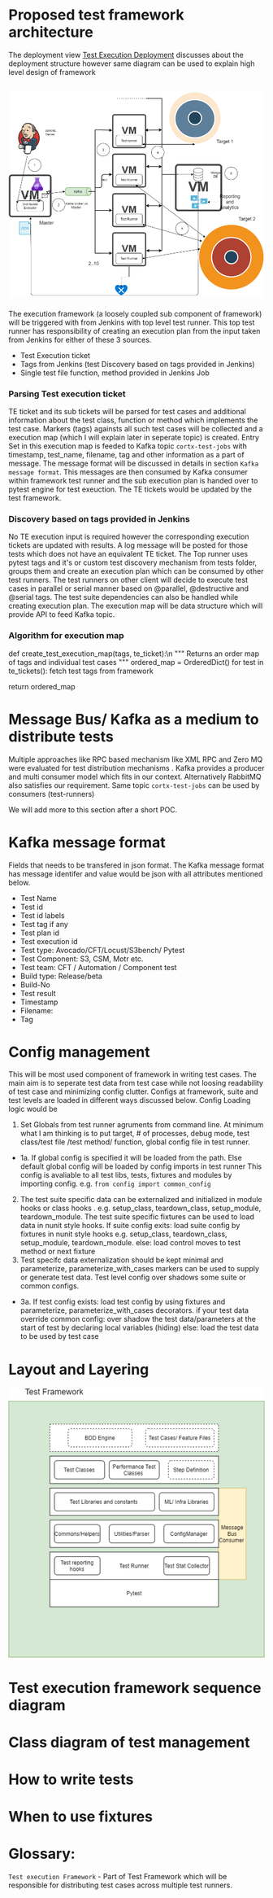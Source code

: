 # Proposed test framework architecture
The deployment view [Test Execution Deployment](Test-Execution-Deployment-View.md) discusses about the deployment structure however same diagram can be used to explain high level design of framework
## ![Automation deployment view](media/latest_automation_framework_deployment_view_full_mode.png "Automation deployment view")

The execution framework (a loosely coupled sub component of framework) will be triggered with from Jenkins with top level test runner. This top test runner has responsibility of creating an execution plan from the input taken from Jenkins for either of these 3 sources.
* Test Execution ticket
* Tags from Jenkins (test Discovery based on tags provided in Jenkins)
* Single test file function, method provided in Jenkins Job 

### Parsing Test execution ticket
TE ticket and its sub tickets will be parsed for test cases and additional information about the test class, function or method which implements the test case. Markers (tags) againsts all such test cases will be collected and a execution map (which I will explain later in seperate topic) is created. Entry Set in this execution map is feeded to Kafka topic `cortx-test-jobs` with timestamp, test_name, filename, tag and other information as a part of message. The message format will be discussed in details in section `Kafka message format`. This messages are then consumed by Kafka consumer within framework test runner and the sub execution plan is handed over to pytest engine for test exeuction. The TE tickets would be updated by the test framework.  

### Discovery based on tags provided in Jenkins
No TE execution input is required however the corresponding execution tickets are updated with results. A log message will be posted for those tests which does not have an equivalent TE ticket. 
The Top runner uses pytest tags and it's or custom test discovery mechanism from tests folder, groups them and create an execution plan which can be consumed by other test runners. The test runners on other client will decide to execute test cases in parallel or serial manner based on @parallel, @destructive and @serial tags. The test suite dependencies can also be handled while creating execution plan.
The execution map will be data structure which will provide API to feed Kafka topic.

### Algorithm for execution map
def create_test_execution_map(tags, te_ticket):\n
  """ Returns an order map of tags and individual test cases """
  ordered_map = OrderedDict()
  for test in te_tickets():
      fetch test tags from framework
   
  return ordered_map  

# Message Bus/ Kafka as a medium to distribute tests
Multiple approaches like RPC based mechanism like XML RPC and Zero MQ were evaluated for test distribution mechanisms . Kafka provides a producer and multi consumer model which fits in our context. Alternatively RabbitMQ also satisfies our requirement. Same topic `cortx-test-jobs` can be used by consumers (test-runners) 

We will add more to this section after a short POC.

# Kafka message format
Fields that needs to be transfered in json format. The Kafka message format has message identifer and value would be json with all attributes mentioned below.

* Test Name 
* Test id 
* Test id labels 
* Test tag if any  
* Test plan id 
* Test execution id 
* Test type: Avocado/CFT/Locust/S3bench/ Pytest 
* Test Component: S3, CSM, Motr etc. 
* Test team: CFT / Automation / Component test 
* Build type: Release/beta 
* Build-No  
* Test result  
* Timestamp
* Filename:
* Tag

# Config management
This will be most used component of framework in writing test cases. The main aim is to seperate test data from test case while not loosing readability of test case and minimizing config clutter. Configs at framework, suite and test levels are loaded in different ways discussed below.
Config Loading logic would be

1. Set Globals from test runner agruments from command line. At minimum what I am thinking is to put target, # of processes, debug mode, test class/test file /test method/ function, global config file in test runner. 
* 1a. If global config is specified it will be loaded from the path.
    Else default global config will be loaded by config imports in test runner
    This config is avaliable to all test libs, tests, fixtures and modules by importing config.  e.g. `from config import common_config`  
2.  The test suite specific data can be externalized and initialized in module hooks or class hooks . e.g. setup_class, teardown_class, setup_module, teardown_module. 
    The test suite specific fixtures can be used to load data in nunit style hooks. 
    If suite config exits:
        load suite config by fixtures in nunit style hooks e.g. setup_class, teardown_class, setup_module, teardown_module. 
    else:
        load control moves to test method or next fixture
3.  Test specifc data externalization should be kept minimal and parameterize, parameterize_with_cases markers can be used to supply or generate test data. 
    Test level config over shadows some suite or common configs. 
* 3a. If test config exists:
       load test config by using fixtures and parameterize, parameterize_with_cases decorators. 
           if your test data override common config:
              over shadow the test data/parameters at the start of test by declaring local variables (hiding)
           else:
              load the test data to be used by test case


# Layout and Layering
![Block diagram of Layers](media/Test-Framework-Layering.png "block diagram of test framework")

# Test execution framework sequence diagram
# Class diagram of test management
# How to write tests
# When to use fixtures
# Glossary:
`Test execution Framework` - Part of Test Framework which will be responsible for distributing test cases across multiple test runners. 


